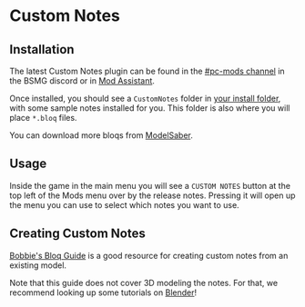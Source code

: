 # Custom Notes
## Installation

The latest Custom Notes plugin can be found in the [#pc-mods channel](https://discord.gg/beatsabermods) in the BSMG discord or in [Mod Assistant](https://github.com/Assistant/ModAssistant).

Once installed, you should see a `CustomNotes` folder in [your install folder](/faq/install-folder.md), with some sample notes installed for you. This folder is also where you will place `*.bloq` files.

You can download more bloqs from [ModelSaber](https://modelsaber.com/Bloqs/).

## Usage
Inside the game in the main menu you will see a `CUSTOM NOTES` button at the top left of the Mods menu over by the release notes. Pressing it will open up the menu you can use to select which notes you want to use.

## Creating Custom Notes

[Bobbie's Bloq Guide](/models/notes-guide.html) is a good resource for creating custom notes from an existing model.

Note that this guide does not cover 3D modeling the notes. For that, we recommend looking up some tutorials on [Blender](https://www.blender.org/)!
